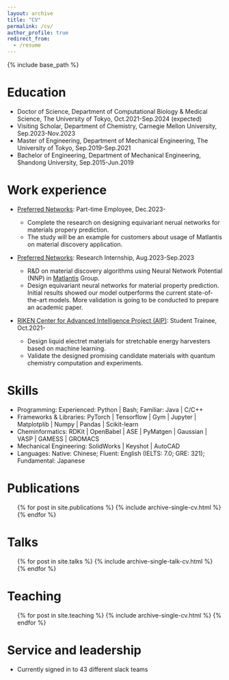 ```yaml
---
layout: archive
title: "CV"
permalink: /cv/
author_profile: true
redirect_from:
  - /resume
---
```


{% include base_path %}

Education
======
* Doctor of Science, Department of Computational Biology & Medical Science, The University of Tokyo, Oct.2021-Sep.2024 (expected)
* Visiting Scholar, Department of Chemistry, Carnegie Mellon University, Sep.2023-Nov.2023
* Master of Engineering, Department of Mechanical Engineering, The University of Tokyo, Sep.2019-Sep.2021
* Bachelor of Engineering, Department of Mechanical Engineering, Shandong University, Sep.2015-Jun.2019

Work experience
======
* [Preferred Networks](https://www.preferred.jp/en/): Part-time Employee, Dec.2023-
  * Complete the research on designing equivariant nerual networks for materials propery prediction.
  * The study will be an example for customers about usage of Matlantis on material discovery application.

* [Preferred Networks](https://www.preferred.jp/en/): Research Internship, Aug.2023-Sep.2023
  * R&D on material discovery algorithms using Neural Network Potential (NNP) in [Matlantis](https://matlantis.com/) Group.
  * Design equivariant neural networks for material property prediction. Initial results showed our model outperforms the current state-of-the-art models. More validation is going to be conducted to prepare an academic paper.

* [RIKEN Center for Advanced Intelligence Project (AIP)](https://www.riken.jp/en/research/labs/aip/): Student Trainee, Oct.2021-
  * Design liquid electret materials for stretchable energy harvesters based on machine learning.
  * Validate the designed promising candidate materials with quantum chemistry computation and experiments.
  
Skills
======
* Programming: Experienced: Python | Bash; Familiar: Java | C/C++
* Frameworks & Libraries: PyTorch | Tensorflow | Gym | Jupyter | Matplotplib | Numpy | Pandas | Scikit-learn 
* Cheminformatics: RDKit | OpenBabel | ASE | PyMatgen | Gaussian | VASP | GAMESS | GROMACS
* Mechanical Engineering: SolidWorks | Keyshot | AutoCAD
* Languages: Native: Chinese; Fluent: English (IELTS: 7.0; GRE: 321); Fundamental: Japanese

Publications
======
  <ul>{% for post in site.publications %}
    {% include archive-single-cv.html %}
  {% endfor %}</ul>
  
Talks
======
  <ul>{% for post in site.talks %}
    {% include archive-single-talk-cv.html %}
  {% endfor %}</ul>
  
Teaching
======
  <ul>{% for post in site.teaching %}
    {% include archive-single-cv.html %}
  {% endfor %}</ul>
  
Service and leadership
======
* Currently signed in to 43 different slack teams
